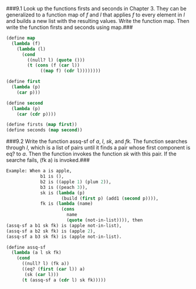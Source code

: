 ###9.1 Look up the functions firsts and seconds in Chapter 3. They can be generalized to a function map of *f* and *l* that applies *f* to every element in *l* and builds a new list with the resulting values. Write the function map. Then write the function firsts and seconds using map.###
```lisp
(define map
  (lambda (f)
    (lambda (l)
      (cond
        ((null? l) (quote ()))
        (t (cons (f (car l))
             ((map f) (cdr l))))))))

(define first
  (lambda (p)
    (car p)))

(define second
  (lambda (p)
    (car (cdr p))))

(define firsts (map first))
(define seconds (map second))

```

###9.2 Write the function assq-sf of *a*, *l*, *sk*, and *fk*. The function searches through *l*, which is a list of pairs until it finds a pair whose first component is eq? to *a*. Then the function invokes the function *sk* with this pair. If the searche fails, (fk a) is invoked.###
```lisp
Example: When a is apple,
             b1 is (),
             b2 is ((apple 1) (plum 2)),
             b3 is ((peach 3)),
             sk is (lambda (p)
                     (build (first p) (add1 (second p)))),
             fk is (lambda (name)
                     (cons
                       name
                       (quote (not-in-list)))), then
(assq-sf a b1 sk fk) is (apple not-in-list),
(assq-sf a b2 sk fk) is (apple 2),
(assq-sf a b3 sk fk) is (apple not-in-list).
```
```lisp
(define assq-sf
  (lambda (a l sk fk)
    (cond
      ((null? l) (fk a))
      ((eq? (first (car l)) a)
       (sk (car l)))
      (t (assq-sf a (cdr l) sk fk)))))
```
